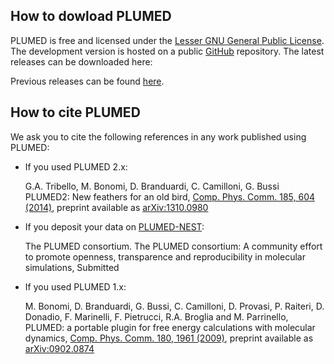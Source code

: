 How to dowload PLUMED
-----------------------------
PLUMED is free and licensed under the [Lesser GNU General Public License](http://www.gnu.org/licenses/lgpl-3.0.en.html).
The development version is hosted on a public [GitHub](http://github.com/plumed/plumed2) repository. The latest releases can be downloaded here:

Previous releases can be found [here](https://drive.google.com/drive/folders/0BwSy_pKU_ogWZnNGSjQ1V203bWM).


How to cite PLUMED
-----------------------------
We  ask you to cite the following references in any work published using PLUMED:

- If you used PLUMED 2.x:

  G.A. Tribello, M. Bonomi, D. Branduardi, C. Camilloni, G. Bussi  
  PLUMED2: New feathers for an old bird,
  [Comp. Phys. Comm. 185, 604 (2014)](http://doi.org/10.1016/j.cpc.2013.09.018), preprint available as [arXiv:1310.0980](https://arxiv.org/abs/1310.0980)

- If you deposit your data on [PLUMED-NEST](https://plumed.github.io/plumed-nest-site/):

  The PLUMED consortium.
  The PLUMED consortium: A community effort to promote openness, transparence and reproducibility in molecular simulations,
  Submitted

- If you used PLUMED 1.x:

  M. Bonomi, D. Branduardi, G. Bussi, C. Camilloni, D. Provasi, P. Raiteri, D. Donadio, F. Marinelli, F. Pietrucci, R.A. Broglia and M. Parrinello,
  PLUMED: a portable plugin for free energy calculations with molecular dynamics,
  [Comp. Phys. Comm. 180, 1961 (2009)](http://doi.org/10.1016/j.cpc.2009.05.011), preprint available as [arXiv:0902.0874](http://arxiv.org/abs/0902.0874)



